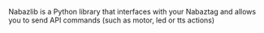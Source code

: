 Nabazlib is a Python library that interfaces with your Nabaztag and allows you to send API commands (such as motor, led or tts actions)